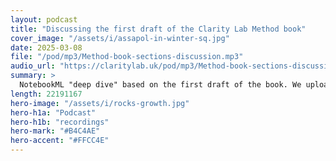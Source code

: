```yaml
---
layout: podcast
title: "Discussing the first draft of the Clarity Lab Method book"
cover_image: "/assets/i/assapol-in-winter-sq.jpg"
date: 2025-03-08
file: "/pod/mp3/Method-book-sections-discussion.mp3"
audio_url: "https://claritylab.uk/pod/mp3/Method-book-sections-discussion.mp3"
summary: >
  NotebookML "deep dive" based on the first draft of the book. We uploaded the section drafts and the two deep dive voices riff on the contents. The core theme is the benefits to business of clarity (slow down to speed up).
length: 22191167
hero-image: "/assets/i/rocks-growth.jpg"
hero-h1a: "Podcast"
hero-h1b: "recordings"
hero-mark: "#B4C4AE"
hero-accent: "#FFCC4E"
---
```


<!-- ffmpeg -i Clarity-Lab-panel-discussion.wav -ac 2 -b:a 128k -ar 44100 output.mp3 -->


